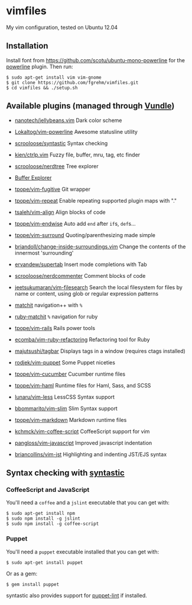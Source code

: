 # vimfiles

My vim configuration, tested on Ubuntu 12.04


## Installation

Install font from https://github.com/scotu/ubuntu-mono-powerline for the
[powerline](https://github.com/Lokaltog/vim-powerline) plugin. Then run:

    $ sudo apt-get install vim vim-gnome
    $ git clone https://github.com/fgrehm/vimfiles.git
    $ cd vimfiles && ./setup.sh


## Available plugins (managed through [Vundle](https://github.com/gmarik/vundle))

  * [nanotech/jellybeans.vim](https://github.com/nanotech/jellybeans.vim)
  Dark color scheme

  * [Lokaltog/vim-powerline](https://github.com/Lokaltog/vim-powerline)
  Awesome statusline utility

  * [scrooloose/syntastic](https://github.com/scrooloose/syntastic)
  Syntax checking

  * [kien/ctrlp.vim](https://github.com/kien/ctrlp.vim)
  Fuzzy file, buffer, mru, tag, etc finder

  * [scrooloose/nerdtree](https://github.com/scrooloose/nerdtree)
  Tree explorer

  * [Buffer Explorer](http://www.vim.org/scripts/script.php?script_id=42)

  * [tpope/vim-fugitive](https://github.com/tpope/vim-fugitive)
  Git wrapper

  * [tpope/vim-repeat](https://github.com/tpope/vim-repeat)
  Enable repeating supported plugin maps with "."

  * [tsaleh/vim-align](https://github.com/tsaleh/vim-align)
  Align blocks of code

  * [tpope/vim-endwise](https://github.com/tpope/vim-endwise)
  Auto add `end` after `if`s, `def`s...

  * [tpope/vim-surround](https://github.com/tpope/vim-surround)
  Quoting/parenthesizing made simple

  * [briandoll/change-inside-surroundings.vim](https://github.com/briandoll/change-inside-surroundings.vim)
  Change the contents of the innermost 'surrounding'

  * [ervandew/supertab](https://github.com/ervandew/supertab)
  Insert mode completions with Tab

  * [scrooloose/nerdcommenter](https://github.com/scrooloose/nerdcommenter)
  Comment blocks of code

  * [jeetsukumaran/vim-filesearch](https://github.com/jeetsukumaran/vim-filesearch)
  Search the local filesystem for files by name or content, using glob or regular expression patterns

  * [matchit](http://www.vim.org/scripts/script.php?script_id=39)
  navigation++ with `%`

  * [ruby-matchit](http://www.vim.org/scripts/script.php?script_id=290)
  `%` navigation for ruby

  * [tpope/vim-rails](https://github.com/tpope/vim-rails)
  Rails power tools

  * [ecomba/vim-ruby-refactoring](https://github.com/ecomba/vim-ruby-refactoring)
  Refactoring tool for Ruby

  * [majutsushi/tagbar](https://github.com/majutsushi/tagbar)
  Displays tags in a window (requires ctags installed)

  * [rodjek/vim-puppet](https://github.com/rodjek/vim-puppet)
  Some Puppet niceties

  * [tpope/vim-cucumber](https://github.com/tpope/vim-cucumber)
  Cucumber runtime files

  * [tpope/vim-haml](https://github.com/tpope/vim-haml)
  Runtime files for Haml, Sass, and SCSS

  * [lunaru/vim-less](https://github.com/lunaru/vim-less)
  LessCSS Syntax support

  * [bbommarito/vim-slim](https://github.com/bbommarito/vim-slim)
  Slim Syntax support

  * [tpope/vim-markdown](https://github.com/tpope/vim-markdown)
  Markdown runtime files

  * [kchmck/vim-coffee-script](https://github.com/kchmck/vim-coffee-script)
  CoffeeScript support for vim

  * [pangloss/vim-javascript](https://github.com/pangloss/vim-javascript)
  Improved javascript indentation

  * [briancollins/vim-jst](https://github.com/briancollins/vim-jst)
  Highlighting and indenting JST/EJS syntax


## Syntax checking with [syntastic](https://github.com/scrooloose/syntastic)

### CoffeeScript and JavaScript

You'll need a `coffee` and a `jslint` executable that you can get with:

    $ sudo apt-get install npm
    $ sudo npm install -g jslint
    $ sudo npm install -g coffee-script


### Puppet

You'll need a `puppet` executable installed that you can get with:

    $ sudo apt-get install puppet

Or as a gem:

    $ gem install puppet

syntastic also provides support for [puppet-lint](https://github.com/rodjek/puppet-lint)
if installed.
